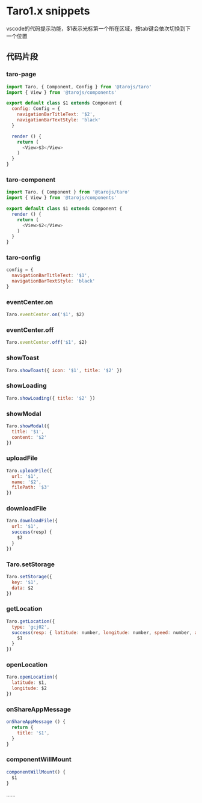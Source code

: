 # Taro1.x snippets

vscode的代码提示功能，$1表示光标第一个所在区域，按tab键会依次切换到下一个位置

## 代码片段

### taro-page

```javascript
import Taro, { Component, Config } from '@tarojs/taro'
import { View } from '@tarojs/components'

export default class $1 extends Component {
  config: Config = {
    navigationBarTitleText: '$2',
    navigationBarTextStyle: 'black'
  }

  render () {
    return (
      <View>$3</View>
    )
  }
}
```

### taro-component

```javascript
import Taro, { Component } from '@tarojs/taro'
import { View } from '@tarojs/components'

export default class $1 extends Component {
  render () {
    return (
      <View>$2</View>
    )
  }
}
```

### taro-config

```javascript
config = {
  navigationBarTitleText: '$1',
  navigationBarTextStyle: 'black'
}
```

### eventCenter.on

```javascript
Taro.eventCenter.on('$1', $2)
```

### eventCenter.off

```javascript
Taro.eventCenter.off('$1', $2)
```

### showToast

```javascript
Taro.showToast({ icon: '$1', title: '$2' })
```

### showLoading

```javascript
Taro.showLoading({ title: '$2' })
```

### showModal

```javascript
Taro.showModal({
  title: '$1',
  content: '$2'
})
```

### uploadFile

```javascript
Taro.uploadFile({
  url: '$1',
  name: '$2',
  filePath: '$3'
})
```

### downloadFile

```javascript
Taro.downloadFile({
  url: '$1',
  success(resp) {
    $2
  }
})
```

### Taro.setStorage

```javascript
Taro.setStorage({
  key: '$1',
  data: $2
})
```


### getLocation

```javascript
Taro.getLocation({
  type: 'gcj02',
  success(resp: { latitude: number, longitude: number, speed: number, accuracy: number, altitude: number, verticalAccuracy: number, horizontalAccuracy: number }) {
    $1
  }
})
```

### openLocation

```javascript
Taro.openLocation({
  latitude: $1,
  longitude: $2
})
```

### onShareAppMessage

```javascript
onShareAppMessage () {
  return {
    title: '$1',
  }
}
```

### componentWillMount

```javascript
componentWillMount() {
  $1
}
```

......
